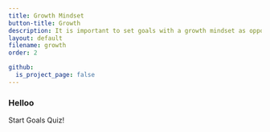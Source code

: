 ```yaml
---
title: Growth Mindset
button-title: Growth
description: It is important to set goals with a growth mindset as opposed to just checking the boxes and climbing the ladder
layout: default
filename: growth
order: 2

github:
  is_project_page: false
--- 
```

### Helloo

<body>
<div id="container">
        <div id="start" class="btn">Start Goals Quiz!</div>
        <div id="quiz" style="display: none">
            <div id="question"></div>
            <div id="choices">
                <div class="choice" id="A" onclick="checkAnswer('A')"></div>
                <div class="choice" id="B" onclick="checkAnswer('B')"></div>
            </div>
        </div>
        <div id="scoreContainer" style="display: none"></div>
    </div>
    <script src="goals_quiz.js"></script>
</body>
